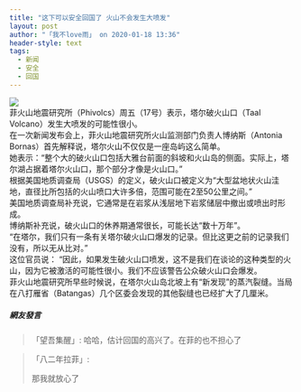 ```yaml
---
title: "这下可以安全回国了 火山不会发生大喷发"
layout: post
author: "「我不love雨」 on 2020-01-18 13:36"
header-style: text
tags:
  - 新闻
  - 安全
  - 回国
---
```


<img src="http://images.feileyuan.com/images/ueditor/2020011813360000002412.png"><br>
菲火山地震研究所（Phivolcs）周五（17号）表示，塔尔破火山口（Taal Volcano）发生大喷发的可能性很小。
<br>
在一次新闻发布会上，菲火山地震研究所火山监测部门负责人博纳斯（Antonia Bornas）首先解释说，塔尔火山不仅仅是一座岛屿这么简单。
<br>
她表示：“整个大的破火山口包括大雅台前面的斜坡和火山岛的侧面。实际上，塔尔湖占据着塔尔火山口，那个部分才像是火山口。”
<br>
根据美国地质调查局（USGS）的定义，破火山口被定义为“大型盆地状火山洼地，直径比所包括的火山喷口大许多倍，范围可能在2至50公里之间。”
<br>
美国地质调查局补充说，它通常是在岩浆从浅层地下岩浆储层中撤出或喷出时形成。
<br>
博纳斯补充说，破火山口的休养期通常很长，可能长达“数十万年”。
<br>
“在塔尔，我们只有一条有关塔尔破火山口爆发的记录。但比这更之前的记录我们没有，所以无从比对。”
<br>
这位官员说： “因此，如果发生破火山口喷发，这不是我们在谈论的这种类型的火山，因为它被激活的可能性很小。我们不应该警告公众破火山口会爆发。
<br>
菲火山地震研究所早些时候说，在塔尔火山岛北坡上有“新发现”的蒸汽裂缝。当局在八打雁省（Batangas）几个区委会发现的其他裂缝也已经扩大了几厘米。
<br>

##### 網友發言 
> 「望吾集醒」:
> 哈哈，估计回国的高兴了。在菲的也不担心了

> 「八二年拉菲」:
> <p>那我就放心了</p>


